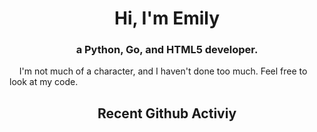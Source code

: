 <h1 align="center">Hi, I'm Emily</h1>
<h3 align="center">a Python, Go, and HTML5 developer.</h3>

&nbsp;&nbsp;&nbsp;&nbsp;I'm not much of a character, and I haven't done too much. Feel free to look at my code.

<h2 align="center">Recent Github Activiy</h2>

<!--GITHUB_ACTIVITY:{"rows": 7}-->
